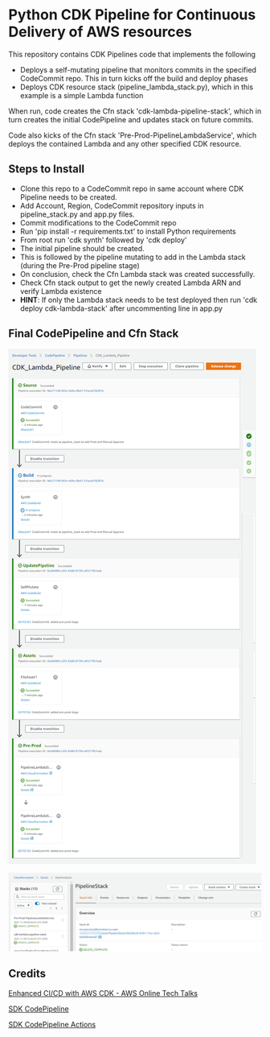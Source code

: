 # Python CDK Pipeline for Continuous Delivery of AWS resources

This repository contains CDK Pipelines code that implements the following

- Deploys a self-mutating pipeline that monitors commits in the specified CodeCommit repo. This in turn kicks off the build and deploy phases
- Deploys CDK resource stack (pipeline_lambda_stack.py), which in this example is a simple Lambda function

When run, code creates the Cfn stack 'cdk-lambda-pipeline-stack', which in turn creates the initial CodePipeline and updates stack on future commits.

Code also kicks of the Cfn stack 'Pre-Prod-PipelineLambdaService', which deploys the contained Lambda and any other specified CDK resource.

## Steps to Install

- Clone this repo to a CodeCommit repo in same account where CDK Pipeline needs to be created.
- Add Account, Region, CodeCommit repository inputs in pipeline_stack.py and app.py files.
- Commit modifications to the CodeCommit repo
- Run 'pip install -r requirements.txt' to install Python requirements
- From root run 'cdk synth' followed by 'cdk deploy'
- The initial pipeline should be created.
- This is followed by the pipeline mutating to add in the Lambda stack (during the Pre-Prod pipeline stage)
- On conclusion, check the Cfn Lambda stack was created successfully.
- Check Cfn stack output to get the newly created Lambda ARN and verify Lambda existence
- **HINT**: If only the Lambda stack needs to be test deployed then run 'cdk deploy cdk-lambda-stack' after uncommenting line in app.py

## Final CodePipeline and Cfn Stack

![](image/README/1636436251733.png)

![](image/README/1636464382598.png)

## Credits

[Enhanced CI/CD with AWS CDK - AWS Online Tech Talks](https://www.youtube.com/watch?v=1ps0Wh19MHQ)

[SDK CodePipeline](https://docs.aws.amazon.com/cdk/api/latest/python/aws_cdk.aws_codepipeline.htmlhttps://docs.aws.amazon.com/cdk/api/latest/python/aws_cdk.aws_codepipeline_actions/README.htmlhttps://www.youtube.com/watch?v=1ps0Wh19MHQ)

[SDK CodePipeline Actions](https://docs.aws.amazon.com/cdk/api/latest/python/aws_cdk.aws_codepipeline_actions/README.htmlhttps://www.youtube.com/watch?v=1ps0Wh19MHQ)
